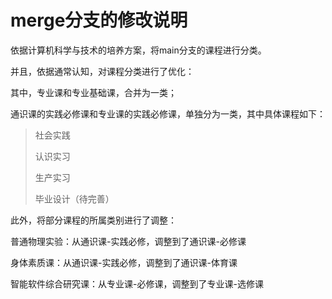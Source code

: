 # merge分支的修改说明



依据计算机科学与技术的培养方案，将main分支的课程进行分类。



并且，依据通常认知，对课程分类进行了优化：

其中，专业课和专业基础课，合并为一类；

通识课的实践必修课和专业课的实践必修课，单独分为一类，其中具体课程如下：

> 社会实践
>
> 认识实习
>
> 生产实习
>
> 毕业设计（待完善）

此外，将部分课程的所属类别进行了调整：

普通物理实验：从通识课-实践必修，调整到了通识课-必修课

身体素质课：从通识课-实践必修，调整到了通识课-体育课

智能软件综合研究课：从专业课-必修课，调整到了专业课-选修课

